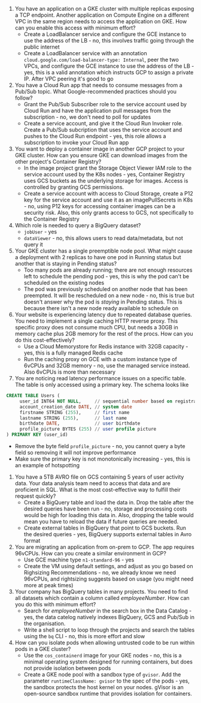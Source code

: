 1. You have an application on a GKE cluster with multiple replicas exposing a TCP endpoint. Another application on Compute Engine on a different VPC in the same region needs to access the application on GKE. How can you enable this access with minimum effort?
    * Create a LoadBalancer service and configure the GCE instance to use the address of the LB - no, this involves traffic going through the public internet
    * Create a LoadBalancer service with an annotation `cloud.google.com/load-balancer-type: Internal`, peer the two VPCs, and configure the GCE instance to use the address of the LB - yes, this is a valid annotation which instructs GCP to assign a private IP. After VPC peering it's good to go
1. You have a Cloud Run app that needs to consume messages from a Pub/Sub topic. What Google-recommended practices should you follow?
    * Grant the Pub/Sub Subscriber role to the service account used by Cloud Run and have the application pull messages from the subscription - no, we don't need to poll for updates
    * Create a service account, and give it the Cloud Run Invoker role. Create a Pub/Sub subcription that uses the service account and pushes to the Cloud Run endpoint - yes, this role allows a subscription to invoke your Cloud Run app
1. You want to deploy a container image in another GCP project to your GKE cluster. How can you ensure GKE can download images from the other project's Container Registry?
    * In the image project grant the Storage Object Viewer IAM role to the service account used by the K8s nodes - yes, Container Registry uses GCS buckets as the underlying storage for images. Access is controlled by granting GCS permissions.
    * Create a service account with access to Cloud Storage, create a P12 key for the service account and use it as an imagePullSecrets in K8s - no, using P12 keys for accessing container images can be a security risk. Also, this only grants access to GCS, not specifically to the Container Registry
1. Which role is needed to query a BigQuery dataset?
    * `jobUser` - yes
    * `dataViewer` - no, this allows users to read data/metadata, but not query it
1. Your GKE cluster has a single preemptible node pool. What might cause a deployment with 2 replicas to have one pod in Running status but another that is staying in Pending status?
    * Too many pods are already running; there are not enough resources left to schedule the pending pod - yes, this is why the pod can't be scheduled on the existing nodes
    * The pod was previously scheduled on another node that has been preempted. It will be rescheduled on a new node - no, this is true but doesn't answer why the pod is *staying* in Pending status. This is because there isn't a new node ready available to schedule on
1. Your website is experiencing latency due to repeated database queries. You need to implement a single caching HTTP reverse proxy. This specific proxy does not consume much CPU, but needs a 30GB in memory cache plus 2GB memory for the rest of the procs. How can you do this cost-effectively?
    * Use a Cloud Memorystore for Redis instance with 32GB capacity - yes, this is a fully managed Redis cache
    * Run the caching proxy on GCE with a custom instance type of 6vCPUs and 32GB memory - no, use the managed service instead. Also 6vCPUs is more than necessary
1. You are noticing read latency performance issues on a specific table. The table is only accessed using a primary key. The schema looks like
```sql
CREATE TABLE Users (
     user_id INT64 NOT NULL,     // sequential number based on registration number
     account_creation_date DATE, // system date
     firstname STRING (255),     // first name
     lastname STRING (255),      // last name
     birthdate DATE,             // user birthdate
     profile_picture BYTES (255) // user profile picture
) PRIMARY KEY (user_id)
```
* Remove the byte field `profile_picture` - no, you cannot query a byte field so removing it will not improve performance
* Make sure the primary key is not monotonically increasing - yes, this is an example of hotspotting
1. You have a 5TB AVRO file on GCS containing 5 years of user activity data. Your data analysis team need to access that data and are proficient in SQL. What is the most cost-effective way to fulfill their request quickly?
    * Create a BigQuery table and load the data in. Drop the table after the desired queries have been run - no, storage and processing costs would be high for loading this data in. Also, dropping the table would mean you have to reload the data if future queries are needed.
    * Create external tables in BigQuery that point to GCS buckets. Run the desired queries - yes, BigQuery supports external tables in Avro format
1. You are migrating an application from on-prem to GCP. The app requires 96vCPUs. How can you create a similar environment in GCP?
    * Use GCE machine type `n1-standard-96` - yes
    * Create the VM using default settings, and adjust as you go based on Righsizing Recommendations - no, we already know we need 96vCPUs, and rightsizing suggests based on usage (you might need more at peak times)
1. Your company has BigQuery tables in many projects. You need to find all datasets which contain a column called _employeeNumber_. How can you do this with minimum effort?
    * Search for _employeeNumber_ in the search box in the Data Catalog - yes, the data catelog natively indexes BigQuery, GCS and Pub/Sub in the organisation.
    * Write a shell script to loop through the projects and search the tables using the `bq` CLI - no, this is more effort and slow
1. How can you isolate pods when allowing untrusted code to be run within pods in a GKE cluster?
    * Use the `cos_containerd` image for your GKE nodes - no, this is a minimal operating system designed for running containers, but does not provide isolation between pods
    * Create a GKE node pool with a sandbox type of `gvisor`. Add the parameter `runtimeClassName: gvisor` to the spec of the pods - yes, the sandbox protects the host kernel on your nodes. gVisor is an open-source sandbox runtime that provides isolation for containers.